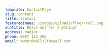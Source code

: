 ```yaml
---
template: ContactPage
slug: contact
title: Contact
featuredImage: /images/uploads/flyer-roll.png
subtitle: Reach out for anything!
address: radius
phone: 0987 123 456
email: owner@ballz2thewall.com
---
```

#
